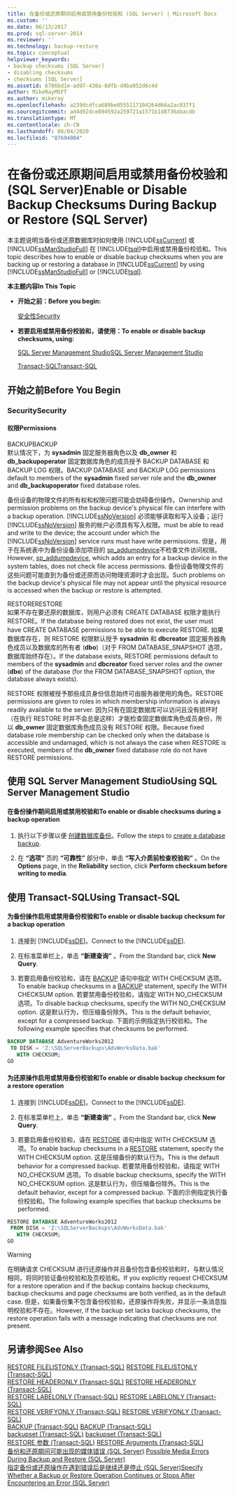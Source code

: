```yaml
---
title: 在备份或还原期间启用或禁用备份校验和 (SQL Server) | Microsoft Docs
ms.custom: ''
ms.date: 06/13/2017
ms.prod: sql-server-2014
ms.reviewer: ''
ms.technology: backup-restore
ms.topic: conceptual
helpviewer_keywords:
- backup checksums [SQL Server]
- disabling checksums
- checksums [SQL Server]
ms.assetid: 6786bd1e-ad97-430a-8dfb-d4ba952d6c4d
author: MikeRayMSFT
ms.author: mikeray
ms.openlocfilehash: a239dcdfca689be8555117104264d66a2ac037f1
ms.sourcegitcommit: ad4d92dce894592a259721a1571b1d8736abacdb
ms.translationtype: MT
ms.contentlocale: zh-CN
ms.lasthandoff: 08/04/2020
ms.locfileid: "87694004"
---
```

# <a name="enable-or-disable-backup-checksums-during-backup-or-restore-sql-server"></a><span data-ttu-id="a31ea-102">在备份或还原期间启用或禁用备份校验和 (SQL Server)</span><span class="sxs-lookup"><span data-stu-id="a31ea-102">Enable or Disable Backup Checksums During Backup or Restore (SQL Server)</span></span>
  <span data-ttu-id="a31ea-103">本主题说明当备份或还原数据库时如何使用 [!INCLUDE[ssCurrent](../../includes/sscurrent-md.md)] 或 [!INCLUDE[ssManStudioFull](../../includes/ssmanstudiofull-md.md)] 在 [!INCLUDE[tsql](../../includes/tsql-md.md)]中启用或禁用备份校验和。</span><span class="sxs-lookup"><span data-stu-id="a31ea-103">This topic describes how to enable or disable backup checksums when you are backing up or restoring a database in [!INCLUDE[ssCurrent](../../includes/sscurrent-md.md)] by using [!INCLUDE[ssManStudioFull](../../includes/ssmanstudiofull-md.md)] or [!INCLUDE[tsql](../../includes/tsql-md.md)].</span></span>  
  
 <span data-ttu-id="a31ea-104">**本主题内容**</span><span class="sxs-lookup"><span data-stu-id="a31ea-104">**In This Topic**</span></span>  
  
-   <span data-ttu-id="a31ea-105">**开始之前：**</span><span class="sxs-lookup"><span data-stu-id="a31ea-105">**Before you begin:**</span></span>  
  
     [<span data-ttu-id="a31ea-106">安全性</span><span class="sxs-lookup"><span data-stu-id="a31ea-106">Security</span></span>](#Security)  
  
-   <span data-ttu-id="a31ea-107">**若要启用或禁用备份校验和，请使用：**</span><span class="sxs-lookup"><span data-stu-id="a31ea-107">**To enable or disable backup checksums, using:**</span></span>  
  
     [<span data-ttu-id="a31ea-108">SQL Server Management Studio</span><span class="sxs-lookup"><span data-stu-id="a31ea-108">SQL Server Management Studio</span></span>](#SSMSProcedure)  
  
     [<span data-ttu-id="a31ea-109">Transact-SQL</span><span class="sxs-lookup"><span data-stu-id="a31ea-109">Transact-SQL</span></span>](#TsqlProcedure)  
  
##  <a name="before-you-begin"></a><a name="BeforeYouBegin"></a> <span data-ttu-id="a31ea-110">开始之前</span><span class="sxs-lookup"><span data-stu-id="a31ea-110">Before You Begin</span></span>  
  
###  <a name="security"></a><a name="Security"></a> <span data-ttu-id="a31ea-111">Security</span><span class="sxs-lookup"><span data-stu-id="a31ea-111">Security</span></span>  
  
####  <a name="permissions"></a><a name="Permissions"></a> <span data-ttu-id="a31ea-112">权限</span><span class="sxs-lookup"><span data-stu-id="a31ea-112">Permissions</span></span>  
 <span data-ttu-id="a31ea-113">BACKUP</span><span class="sxs-lookup"><span data-stu-id="a31ea-113">BACKUP</span></span>  
 <span data-ttu-id="a31ea-114">默认情况下，为 **sysadmin** 固定服务器角色以及 **db_owner** 和 **db_backupoperator** 固定数据库角色的成员授予 BACKUP DATABASE 和 BACKUP LOG 权限。</span><span class="sxs-lookup"><span data-stu-id="a31ea-114">BACKUP DATABASE and BACKUP LOG permissions default to members of the **sysadmin** fixed server role and the **db_owner** and **db_backupoperator** fixed database roles.</span></span>  
  
 <span data-ttu-id="a31ea-115">备份设备的物理文件的所有权和权限问题可能会妨碍备份操作。</span><span class="sxs-lookup"><span data-stu-id="a31ea-115">Ownership and permission problems on the backup device's physical file can interfere with a backup operation.</span></span> [!INCLUDE[ssNoVersion](../../includes/ssnoversion-md.md)] <span data-ttu-id="a31ea-116">必须能够读取和写入设备；运行 [!INCLUDE[ssNoVersion](../../includes/ssnoversion-md.md)] 服务的帐户必须具有写入权限。</span><span class="sxs-lookup"><span data-stu-id="a31ea-116">must be able to read and write to the device; the account under which the [!INCLUDE[ssNoVersion](../../includes/ssnoversion-md.md)] service runs must have write permissions.</span></span> <span data-ttu-id="a31ea-117">但是，用于在系统表中为备份设备添加项目的 [sp_addumpdevice](/sql/relational-databases/system-stored-procedures/sp-addumpdevice-transact-sql)不检查文件访问权限。</span><span class="sxs-lookup"><span data-stu-id="a31ea-117">However, [sp_addumpdevice](/sql/relational-databases/system-stored-procedures/sp-addumpdevice-transact-sql), which adds an entry for a backup device in the system tables, does not check file access permissions.</span></span> <span data-ttu-id="a31ea-118">备份设备物理文件的这些问题可能直到为备份或还原而访问物理资源时才会出现。</span><span class="sxs-lookup"><span data-stu-id="a31ea-118">Such problems on the backup device's physical file may not appear until the physical resource is accessed when the backup or restore is attempted.</span></span>  
  
 <span data-ttu-id="a31ea-119">RESTORE</span><span class="sxs-lookup"><span data-stu-id="a31ea-119">RESTORE</span></span>  
 <span data-ttu-id="a31ea-120">如果不存在要还原的数据库，则用户必须有 CREATE DATABASE 权限才能执行 RESTORE。</span><span class="sxs-lookup"><span data-stu-id="a31ea-120">If the database being restored does not exist, the user must have CREATE DATABASE permissions to be able to execute RESTORE.</span></span> <span data-ttu-id="a31ea-121">如果数据库存在，则 RESTORE 权限默认授予 **sysadmin** 和 **dbcreator** 固定服务器角色成员以及数据库的所有者 (**dbo**)（对于 FROM DATABASE_SNAPSHOT 选项，数据库始终存在）。</span><span class="sxs-lookup"><span data-stu-id="a31ea-121">If the database exists, RESTORE permissions default to members of the **sysadmin** and **dbcreator** fixed server roles and the owner (**dbo**) of the database (for the FROM DATABASE_SNAPSHOT option, the database always exists).</span></span>  
  
 <span data-ttu-id="a31ea-122">RESTORE 权限被授予那些成员身份信息始终可由服务器使用的角色。</span><span class="sxs-lookup"><span data-stu-id="a31ea-122">RESTORE permissions are given to roles in which membership information is always readily available to the server.</span></span> <span data-ttu-id="a31ea-123">因为只有在固定数据库可以访问且没有损坏时（在执行 RESTORE 时并不会总是这样）才能检查固定数据库角色成员身份，所以 **db_owner** 固定数据库角色成员没有 RESTORE 权限。</span><span class="sxs-lookup"><span data-stu-id="a31ea-123">Because fixed database role membership can be checked only when the database is accessible and undamaged, which is not always the case when RESTORE is executed, members of the **db_owner** fixed database role do not have RESTORE permissions.</span></span>  
  
##  <a name="using-sql-server-management-studio"></a><a name="SSMSProcedure"></a> <span data-ttu-id="a31ea-124">使用 SQL Server Management Studio</span><span class="sxs-lookup"><span data-stu-id="a31ea-124">Using SQL Server Management Studio</span></span>  
  
#### <a name="to-enable-or-disable-checksums-during-a-backup-operation"></a><span data-ttu-id="a31ea-125">在备份操作期间启用或禁用校验和</span><span class="sxs-lookup"><span data-stu-id="a31ea-125">To enable or disable checksums during a backup operation</span></span>  
  
1.  <span data-ttu-id="a31ea-126">执行以下步骤以便 [创建数据库备份](create-a-full-database-backup-sql-server.md)。</span><span class="sxs-lookup"><span data-stu-id="a31ea-126">Follow the steps to [create a database backup](create-a-full-database-backup-sql-server.md).</span></span>  
  
2.  <span data-ttu-id="a31ea-127">在 **“选项”** 页的 **“可靠性”** 部分中，单击 **“写入介质前检查校验和”** 。</span><span class="sxs-lookup"><span data-stu-id="a31ea-127">On the **Options** page, in the **Reliability** section, click **Perform checksum before writing to media**.</span></span>  
  
##  <a name="using-transact-sql"></a><a name="TsqlProcedure"></a> <span data-ttu-id="a31ea-128">使用 Transact-SQL</span><span class="sxs-lookup"><span data-stu-id="a31ea-128">Using Transact-SQL</span></span>  
  
#### <a name="to-enable-or-disable-backup-checksum-for-a-backup-operation"></a><span data-ttu-id="a31ea-129">为备份操作启用或禁用备份校验和</span><span class="sxs-lookup"><span data-stu-id="a31ea-129">To enable or disable backup checksum for a backup operation</span></span>  
  
1.  <span data-ttu-id="a31ea-130">连接到 [!INCLUDE[ssDE](../../../includes/ssde-md.md)]。</span><span class="sxs-lookup"><span data-stu-id="a31ea-130">Connect to the [!INCLUDE[ssDE](../../../includes/ssde-md.md)].</span></span>  
  
2.  <span data-ttu-id="a31ea-131">在标准菜单栏上，单击 **“新建查询”** 。</span><span class="sxs-lookup"><span data-stu-id="a31ea-131">From the Standard bar, click **New Query**.</span></span>  
  
3.  <span data-ttu-id="a31ea-132">若要启用备份校验和，请在 [BACKUP](/sql/t-sql/statements/backup-transact-sql) 语句中指定 WITH CHECKSUM 选项。</span><span class="sxs-lookup"><span data-stu-id="a31ea-132">To enable backup checksums in a [BACKUP](/sql/t-sql/statements/backup-transact-sql) statement, specify the WITH CHECKSUM option.</span></span> <span data-ttu-id="a31ea-133">若要禁用备份校验和，请指定 WITH NO_CHECKSUM 选项。</span><span class="sxs-lookup"><span data-stu-id="a31ea-133">To disable backup checksums, specify the WITH NO_CHECKSUM option.</span></span> <span data-ttu-id="a31ea-134">这是默认行为，但压缩备份除外。</span><span class="sxs-lookup"><span data-stu-id="a31ea-134">This is the default behavior, except for a compressed backup.</span></span> <span data-ttu-id="a31ea-135">下面的示例指定执行校验和。</span><span class="sxs-lookup"><span data-stu-id="a31ea-135">The following example specifies that checksums be performed.</span></span>  
  
```sql  
BACKUP DATABASE AdventureWorks2012   
 TO DISK = 'Z:\SQLServerBackups\AdvWorksData.bak'  
   WITH CHECKSUM;  
GO  
```  
  
#### <a name="to-enable-or-disable-backup-checksum-for-a-restore-operation"></a><span data-ttu-id="a31ea-136">为还原操作启用或禁用备份校验和</span><span class="sxs-lookup"><span data-stu-id="a31ea-136">To enable or disable backup checksum for a restore operation</span></span>  
  
1.  <span data-ttu-id="a31ea-137">连接到 [!INCLUDE[ssDE](../../../includes/ssde-md.md)]。</span><span class="sxs-lookup"><span data-stu-id="a31ea-137">Connect to the [!INCLUDE[ssDE](../../../includes/ssde-md.md)].</span></span>  
  
2.  <span data-ttu-id="a31ea-138">在标准菜单栏上，单击 **“新建查询”** 。</span><span class="sxs-lookup"><span data-stu-id="a31ea-138">From the Standard bar, click **New Query**.</span></span>  
  
3.  <span data-ttu-id="a31ea-139">若要启用备份校验和，请在 [RESTORE](/sql/t-sql/statements/restore-statements-transact-sql) 语句中指定 WITH CHECKSUM 选项。</span><span class="sxs-lookup"><span data-stu-id="a31ea-139">To enable backup checksums in a [RESTORE](/sql/t-sql/statements/restore-statements-transact-sql) statement, specify the WITH CHECKSUM option.</span></span> <span data-ttu-id="a31ea-140">这是压缩备份的默认行为。</span><span class="sxs-lookup"><span data-stu-id="a31ea-140">This is the default behavior for a compressed backup.</span></span> <span data-ttu-id="a31ea-141">若要禁用备份校验和，请指定 WITH NO_CHECKSUM 选项。</span><span class="sxs-lookup"><span data-stu-id="a31ea-141">To disable backup checksums, specify the WITH NO_CHECKSUM option.</span></span> <span data-ttu-id="a31ea-142">这是默认行为，但压缩备份除外。</span><span class="sxs-lookup"><span data-stu-id="a31ea-142">This is the default behavior, except for a compressed backup.</span></span> <span data-ttu-id="a31ea-143">下面的示例指定执行备份校验和。</span><span class="sxs-lookup"><span data-stu-id="a31ea-143">The following example specifies that backup checksums be performed.</span></span>  
  
```sql  
RESTORE DATABASE AdventureWorks2012   
 FROM DISK = 'Z:\SQLServerBackups\AdvWorksData.bak'  
   WITH CHECKSUM;  
GO  
```  
  
> [!WARNING]  
>  <span data-ttu-id="a31ea-144">在明确请求 CHECKSUM 进行还原操作并且备份包含备份校验和时，与默认情况相同，将同时验证备份校验和及页校验和。</span><span class="sxs-lookup"><span data-stu-id="a31ea-144">If you explicitly request CHECKSUM for a restore operation and if the backup contains backup checksums, backup checksums and page checksums are both verified, as in the default case.</span></span> <span data-ttu-id="a31ea-145">但是，如果备份集不包含备份校验和，还原操作将失败，并显示一条消息指明校验和不存在。</span><span class="sxs-lookup"><span data-stu-id="a31ea-145">However, if the backup set lacks backup checksums, the restore operation fails with a message indicating that checksums are not present.</span></span>  
  
## <a name="see-also"></a><span data-ttu-id="a31ea-146">另请参阅</span><span class="sxs-lookup"><span data-stu-id="a31ea-146">See Also</span></span>  
 <span data-ttu-id="a31ea-147">[RESTORE FILELISTONLY (Transact-SQL)](/sql/t-sql/statements/restore-statements-filelistonly-transact-sql) </span><span class="sxs-lookup"><span data-stu-id="a31ea-147">[RESTORE FILELISTONLY &#40;Transact-SQL&#41;](/sql/t-sql/statements/restore-statements-filelistonly-transact-sql) </span></span>  
 <span data-ttu-id="a31ea-148">[RESTORE HEADERONLY (Transact-SQL)](/sql/t-sql/statements/restore-statements-headeronly-transact-sql) </span><span class="sxs-lookup"><span data-stu-id="a31ea-148">[RESTORE HEADERONLY &#40;Transact-SQL&#41;](/sql/t-sql/statements/restore-statements-headeronly-transact-sql) </span></span>  
 <span data-ttu-id="a31ea-149">[RESTORE LABELONLY (Transact-SQL)](/sql/t-sql/statements/restore-statements-labelonly-transact-sql) </span><span class="sxs-lookup"><span data-stu-id="a31ea-149">[RESTORE LABELONLY &#40;Transact-SQL&#41;](/sql/t-sql/statements/restore-statements-labelonly-transact-sql) </span></span>  
 <span data-ttu-id="a31ea-150">[RESTORE VERIFYONLY (Transact-SQL)](/sql/t-sql/statements/restore-statements-verifyonly-transact-sql) </span><span class="sxs-lookup"><span data-stu-id="a31ea-150">[RESTORE VERIFYONLY &#40;Transact-SQL&#41;](/sql/t-sql/statements/restore-statements-verifyonly-transact-sql) </span></span>  
 <span data-ttu-id="a31ea-151">[BACKUP (Transact-SQL)](/sql/t-sql/statements/backup-transact-sql) </span><span class="sxs-lookup"><span data-stu-id="a31ea-151">[BACKUP &#40;Transact-SQL&#41;](/sql/t-sql/statements/backup-transact-sql) </span></span>  
 <span data-ttu-id="a31ea-152">[backupset (Transact-SQL)](/sql/relational-databases/system-tables/backupset-transact-sql) </span><span class="sxs-lookup"><span data-stu-id="a31ea-152">[backupset &#40;Transact-SQL&#41;](/sql/relational-databases/system-tables/backupset-transact-sql) </span></span>  
 <span data-ttu-id="a31ea-153">[RESTORE 参数 (Transact-SQL)](/sql/t-sql/statements/restore-statements-arguments-transact-sql) </span><span class="sxs-lookup"><span data-stu-id="a31ea-153">[RESTORE Arguments &#40;Transact-SQL&#41;](/sql/t-sql/statements/restore-statements-arguments-transact-sql) </span></span>  
 <span data-ttu-id="a31ea-154">[备份和还原期间可能出现的媒体错误 (SQL Server)](possible-media-errors-during-backup-and-restore-sql-server.md) </span><span class="sxs-lookup"><span data-stu-id="a31ea-154">[Possible Media Errors During Backup and Restore &#40;SQL Server&#41;](possible-media-errors-during-backup-and-restore-sql-server.md) </span></span>  
 [<span data-ttu-id="a31ea-155">指定备份或还原操作在遇到错误后是继续还是停止 (SQL Server)</span><span class="sxs-lookup"><span data-stu-id="a31ea-155">Specify Whether a Backup or Restore Operation Continues or Stops After Encountering an Error &#40;SQL Server&#41;</span></span>](specify-if-backup-or-restore-continues-or-stops-after-error.md)  
  
  
